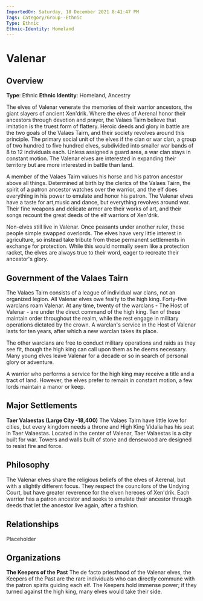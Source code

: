 ```yaml
---
ImportedOn: Saturday, 18 December 2021 8:41:47 PM
Tags: Category/Group--Ethnic
Type: Ethnic
Ethnic-Identity: Homeland
---
```

# Valenar
## Overview
**Type**: Ethnic
**Ethnic Identity**: Homeland, Ancestry

The elves of Valenar venerate the memories of their warrior ancestors, the giant slayers of ancient Xen'drik. Where the elves of Aerenal honor their ancestors through devotion and prayer, the Valaes Tairn believe that imitation is the truest form of flattery. Heroic deeds and glory in battle are the two goals of the Valaes Tairn, and their society revolves around this principle. The primary social unit of the elves if the clan or war clan, a group of two hundred to five hundred elves, subdivided into smaller war bands of 8 to 12 individuals each. Unless assigned a guard area, a war clan stays in constant motion. The Valenar elves are interested in expanding their territory but are more interested in battle than land. 

A member of the Valaes Tairn values his horse and his patron ancestor above all things. Determined at birth by the clerics of the Valaes Tairn, the spirit of a patron ancestor watches over the warrior, and the elf does everything in his power to emulate and honor his patron. The Valenar elves have a taste for art,music and dance, but everything revolves around war. Their fine weapons and delicate armor are their works of art, and their songs recount the great deeds of the elf warriors of Xen'drik. 

Non-elves still live in Valenar. Once peasants under another ruler, these people simple swapped overlords. The elves have very little interest in agriculture, so instead take tribute from these permanent settlements in exchange for protection. While this would normally seem like a protection racket, the elves are always true to their word, eager to recreate their ancestor's glory.

## Government of the Valaes Tairn
The Valaes Tairn consists of a league of individual war clans, not an organized legion. All Valenar elves owe fealty to the high king. Forty-five warclans roam Valenar. At any time, twenty of the warclans - The Host of Valenar - are under the direct command of the high king. Ten of these maintain order throughout the realm, while the rest engage in military operations dictated by the crown. A warclan's service in the Host of Valenar lasts for ten years, after which a new warclan takes its place. 

The other warclans are free to conduct military operations and raids as they see fit, though the high king can call upon them as he deems necessary. Many young elves leave Valenar for a decade or so in search of personal glory or adventure. 

A warrior who performs a service for the high king may receive a title and a tract of land. However, the elves prefer to remain in constant motion, a few lords maintain a manor or  keep. 

## Major Settlements 
**Taer Valaestas (Large City -18,400)**
The Valaes Tairn have little love for cities, but every kingdom needs a throne and High King Vidalia has his seat in Taer Valaestas. Located in the center of Valenar, Taer Valaestas is a city built for war. Towers and walls built of stone and densewood are designed to resist fire and force. 
## Philosophy
The Valenar elves share the religious beliefs of the elves of Aerenal, but with a slightly different focus. They respect the councilors of the Undying Court, but have greater reverence for the elven hereoes of Xen'drik. Each warrior has a patron ancestor and seeks to emulate their ancestor through deeds that let the ancestor live again, after a fashion.

## Relationships
Placeholder

## Organizations
**The Keepers of the Past**
The de facto priesthood of the Valenar elves, the Keepers of the Past are the rare individuals who can directly commune with the patron spirits guiding each elf. The Keepers hold immense power; if they turned against the high king, many elves would take their side. 